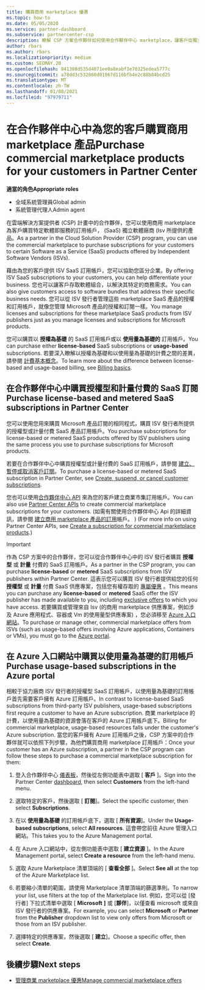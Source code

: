 ```yaml
---
title: 購買商用 marketplace 優惠
ms.topic: how-to
ms.date: 05/05/2020
ms.service: partner-dashboard
ms.subservice: partnercenter-csp
description: 瞭解 CSP 方案合作夥伴如何使用合作夥伴中心 marketplace，讓客戶從獨立軟體廠商 (Isv) 購買 SaaS 供應專案。
author: rbars
ms.author: rbars
ms.localizationpriority: medium
ms.custom: SEOMAY.20
ms.openlocfilehash: 841308d535d4071ee0a8eabf3e70325edea5777c
ms.sourcegitcommit: a78dd3c532860d01867d116bfb4e2c88b84bcd25
ms.translationtype: MT
ms.contentlocale: zh-TW
ms.lasthandoff: 01/08/2021
ms.locfileid: "97979711"
---
```

# <a name="purchase-commercial-marketplace-products-for-your-customers-in-partner-center"></a><span data-ttu-id="69964-103">在合作夥伴中心中為您的客戶購買商用 marketplace 產品</span><span class="sxs-lookup"><span data-stu-id="69964-103">Purchase commercial marketplace products for your customers in Partner Center</span></span>


<span data-ttu-id="69964-104">**適當的角色**</span><span class="sxs-lookup"><span data-stu-id="69964-104">**Appropriate roles**</span></span>

- <span data-ttu-id="69964-105">全域系統管理員</span><span class="sxs-lookup"><span data-stu-id="69964-105">Global admin</span></span>
- <span data-ttu-id="69964-106">系統管理代理人</span><span class="sxs-lookup"><span data-stu-id="69964-106">Admin agent</span></span>

<span data-ttu-id="69964-107">在雲端解決方案提供者 (CSP) 計畫中的合作夥伴，您可以使用商用 marketplace 為客戶購買特定軟體即服務的訂用帳戶， (SaaS) 獨立軟體廠商 (Isv 所提供的產品。</span><span class="sxs-lookup"><span data-stu-id="69964-107">As a partner in the Cloud Solution Provider (CSP) program, you can use the commercial marketplace to purchase subscriptions for your customers to certain Software as a Service (SaaS) products offered by Independent Software Vendors (ISVs).</span></span>

<span data-ttu-id="69964-108">藉由為您的客戶提供 ISV SaaS 訂用帳戶，您可以協助您區分企業。</span><span class="sxs-lookup"><span data-stu-id="69964-108">By offering ISV SaaS subscriptions to your customers, you can help differentiate your business.</span></span> <span data-ttu-id="69964-109">您也可以讓客戶存取軟體組合，以解決其特定的商務需求。</span><span class="sxs-lookup"><span data-stu-id="69964-109">You can also give customers access to software bundles that address their specific business needs.</span></span> <span data-ttu-id="69964-110">您可以從 ISV 發行者管理這些 marketplace SaaS 產品的授權和訂用帳戶，就像您管理 Microsoft 產品的授權和訂閱一樣。</span><span class="sxs-lookup"><span data-stu-id="69964-110">You manage licenses and subscriptions for these marketplace SaaS products from ISV publishers just as you manage licenses and subscriptions for Microsoft products.</span></span>

<span data-ttu-id="69964-111">您可以購買以 **授權為基礎** 的 SaaS 訂用帳戶或以 **使用量為基礎的** 訂用帳戶。</span><span class="sxs-lookup"><span data-stu-id="69964-111">You can purchase either **license-based** SaaS subscriptions or **usage-based** subscriptions.</span></span> <span data-ttu-id="69964-112">若要深入瞭解以授權為基礎和以使用量為基礎的計費之間的差異，請參閱 [計費基本概念](billing-basics.md)。</span><span class="sxs-lookup"><span data-stu-id="69964-112">To learn more about the difference between license-based and usage-based billing, see [Billing basics](billing-basics.md).</span></span>

## <a name="purchase-license-based-and-metered-saas-subscriptions-in-partner-center"></a><span data-ttu-id="69964-113">在合作夥伴中心中購買授權型和計量付費的 SaaS 訂閱</span><span class="sxs-lookup"><span data-stu-id="69964-113">Purchase license-based and metered SaaS subscriptions in Partner Center</span></span>

<span data-ttu-id="69964-114">您可以使用您用來購買 Microsoft 產品訂閱的相同程式，購買 ISV 發行者所提供的授權型或計量付費 SaaS 產品訂用帳戶。</span><span class="sxs-lookup"><span data-stu-id="69964-114">You purchase subscriptions for license-based or metered SaaS products offered by ISV publishers using the same process you use to purchase subscriptions for Microsoft products.</span></span>

<span data-ttu-id="69964-115">若要在合作夥伴中心中購買授權型或計量付費的 SaaS 訂用帳戶，請參閱 [建立、暫停或取消客戶訂閱](create-a-new-subscription.md#create-a-new-subscription)。</span><span class="sxs-lookup"><span data-stu-id="69964-115">To purchase a license-based or metered SaaS subscription in Partner Center, see [Create, suspend, or cancel customer subscriptions](create-a-new-subscription.md#create-a-new-subscription).</span></span>

<span data-ttu-id="69964-116">您也可以使用[合作夥伴中心 API](/partner-center/develop/) 來為您的客戶建立商業市集訂用帳戶。</span><span class="sxs-lookup"><span data-stu-id="69964-116">You can also use [Partner Center APIs](/partner-center/develop/) to create commercial marketplace subscriptions for your customers.</span></span> <span data-ttu-id="69964-117"> (如需有關使用合作夥伴中心 Api 的詳細資訊，請參閱 [建立商用 marketplace 產品的訂用](/partner-center/develop/create-subscription-azure-marketplace-products)帳戶。 ) </span><span class="sxs-lookup"><span data-stu-id="69964-117">(For more info on using Partner Center APIs, see [Create a subscription for commercial marketplace products](/partner-center/develop/create-subscription-azure-marketplace-products).)</span></span>

>[!IMPORTANT]
> <span data-ttu-id="69964-118">作為 CSP 方案中的合作夥伴，您可以從合作夥伴中心中的 ISV 發行者購買 **授權型** 或 **計量** 付費的 SaaS 訂用帳戶。</span><span class="sxs-lookup"><span data-stu-id="69964-118">As a partner in the CSP program, you can purchase **license-based** or **metered** SaaS subscriptions from ISV publishers within Partner Center.</span></span> <span data-ttu-id="69964-119">這表示您可以購買 ISV 發行者提供給您的任何 **授權型** 或 **計量** 付費 SaaS 供應專案，包括您有權存取的 [專屬優惠](csp-commercial-marketplace-discover.md#learn-about-marketplace-exclusive-offers) 。</span><span class="sxs-lookup"><span data-stu-id="69964-119">This means you can purchase any **license-based** or **metered** SaaS offer the ISV publisher has made available to you, including [exclusive offers](csp-commercial-marketplace-discover.md#learn-about-marketplace-exclusive-offers) to which you have access.</span></span> <span data-ttu-id="69964-120">若要購買或管理來自 Isv (的商用 marketplace 供應專案，例如涉及 Azure 應用程式、容器或 Vm 的使用量型供應專案) ，您必須移至 [Azure 入口網站](https://portal.azure.com/)。</span><span class="sxs-lookup"><span data-stu-id="69964-120">To purchase or manage other, commercial marketplace offers from ISVs (such as usage-based offers involving Azure applications, Containers or VMs), you must go to the [Azure portal](https://portal.azure.com/).</span></span>

## <a name="purchase-usage-based-subscriptions-in-the-azure-portal"></a><span data-ttu-id="69964-121">在 Azure 入口網站中購買以使用量為基礎的訂用帳戶</span><span class="sxs-lookup"><span data-stu-id="69964-121">Purchase usage-based subscriptions in the Azure portal</span></span>

<span data-ttu-id="69964-122">相較于協力廠商 ISV 發行者的授權型 SaaS 訂用帳戶，以使用量為基礎的訂用帳戶首先需要客戶擁有 Azure 訂用帳戶。</span><span class="sxs-lookup"><span data-stu-id="69964-122">In contrast to license-based SaaS subscriptions from third-party ISV publishers, usage-based subscriptions first require a customer to have an Azure subscription.</span></span> <span data-ttu-id="69964-123">商業 marketplace 的計費，以使用量為基礎的資源會落在客戶的 Azure 訂用帳戶底下。</span><span class="sxs-lookup"><span data-stu-id="69964-123">Billing for commercial marketplace, usage-based resources falls under the customer's Azure subscription.</span></span> <span data-ttu-id="69964-124">當您的客戶擁有 Azure 訂用帳戶之後，CSP 方案中的合作夥伴就可以依照下列步驟，為他們購買商用 marketplace 訂用帳戶：</span><span class="sxs-lookup"><span data-stu-id="69964-124">Once your customer has an Azure subscription, a partner in the CSP program can follow these steps to purchase a commercial marketplace subscription for them:</span></span>

1. <span data-ttu-id="69964-125">登入合作夥伴中心 [儀表板](https://partner.microsoft.com/dashboard)，然後從左側功能表中選取 [ **客戶** ]。</span><span class="sxs-lookup"><span data-stu-id="69964-125">Sign into the Partner Center [dashboard](https://partner.microsoft.com/dashboard), then select **Customers** from the left-hand menu.</span></span>

2. <span data-ttu-id="69964-126">選取特定的客戶，然後選取 [ **訂閱**]。</span><span class="sxs-lookup"><span data-stu-id="69964-126">Select the specific customer, then select **Subscriptions**.</span></span>  

3. <span data-ttu-id="69964-127">在以 **使用量為基礎** 的訂用帳戶底下，選取 [ **所有資源**]。</span><span class="sxs-lookup"><span data-stu-id="69964-127">Under the **Usage-based subscriptions**, select **All resources**.</span></span> <span data-ttu-id="69964-128">這會帶您前往 Azure 管理入口網站。</span><span class="sxs-lookup"><span data-stu-id="69964-128">This takes you to the Azure Management portal.</span></span>

4. <span data-ttu-id="69964-129">在 Azure 入口網站中，從左側功能表中選取 [ **建立資源** ]。</span><span class="sxs-lookup"><span data-stu-id="69964-129">In the Azure Management portal, select **Create a resource** from the left-hand menu.</span></span>

5. <span data-ttu-id="69964-130">選取 Azure Marketplace 清單頂端的 [ **查看全部** ]。</span><span class="sxs-lookup"><span data-stu-id="69964-130">Select **See all** at the top of the Azure Marketplace list.</span></span>

6. <span data-ttu-id="69964-131">若要縮小清單的範圍，請使用 Marketplace 清單頂端的篩選準則。</span><span class="sxs-lookup"><span data-stu-id="69964-131">To narrow your list, use filters at the top of the Marketplace list.</span></span> <span data-ttu-id="69964-132">例如，您可以從 [發行者] 下拉式清單中選取 [ **Microsoft** **]** 或 [**夥伴**]，以僅查看 microsoft 或來自 ISV 發行者的供應專案。</span><span class="sxs-lookup"><span data-stu-id="69964-132">For example, you can select **Microsoft** or **Partner** from the **Publisher** dropdown list to view only offers from Microsoft or those from an ISV publisher.</span></span>

7. <span data-ttu-id="69964-133">選擇特定的供應專案，然後選取 [ **建立**]。</span><span class="sxs-lookup"><span data-stu-id="69964-133">Choose a specific offer, then select **Create**.</span></span>

## <a name="next-steps"></a><span data-ttu-id="69964-134">後續步驟</span><span class="sxs-lookup"><span data-stu-id="69964-134">Next steps</span></span>

- [<span data-ttu-id="69964-135">管理商業 marketplace 優惠</span><span class="sxs-lookup"><span data-stu-id="69964-135">Manage commercial marketplace offers</span></span>](csp-commercial-marketplace-purchase.md)